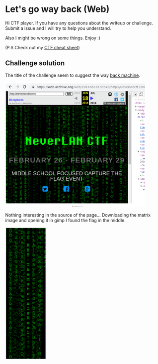 # Let's go way back (Web)

Hi CTF player. If you have any questions about the writeup or challenge. Submit a issue and I will try to help you understand.

Also I might be wrong on some things. Enjoy :)

(P.S Check out my [CTF cheat sheet](https://github.com/flawwan/CTF-Candy))

## Challenge solution

The title of the challenge seem to suggest the way [back machine](https://archive.org/web/).

![alt text](img/1.png "Chall")

Nothing interesting in the source of the page... Downloading the matrix image and opening it in gimp I found the flag in the middle.

![alt text](img/2.png "Chall")